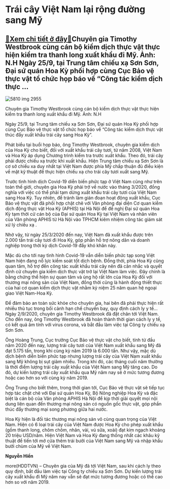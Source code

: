 Trái cây Việt Nam lại rộng đường sang Mỹ
========================================

[:gift:Xem chi tiết ở đây:gift:](https://hddtvn.com/trai-cay-viet-nam-lai-rong-duong-sang-my/)Chuyên gia Timothy Westbrook cùng cán bộ kiểm dịch thực vật thực hiện kiểm tra thanh long xuất khẩu đi Mỹ. Ảnh: N.H Ngày 25/9, tại Trung tâm chiếu xạ Sơn Sơn, Đại sứ quán Hoa Kỳ phối hợp cùng Cục Bảo vệ thực vật tổ chức họp báo về “Công tác kiểm dịch thực …
-----------------------------------------------------------------------------------------------------------------------------------------------------------------------------------------------------------------------------------------------------------------





![5810 img 2955](https://haiquanonline.com.vn/stores/news_dataimages/hiennt/092020/25/13/in_article/5810_IMG_2955.jpg?rt=20200925143501 "Chuyên gia Timothy Westbrook cùng cán bộ kiểm dịch thực vật thực hiện kiểm tra thanh long xuất khẩu đi Mỹ. Ảnh: N.H")


Chuyên gia Timothy Westbrook cùng cán bộ kiểm dịch thực vật thực hiện kiểm tra thanh long xuất khẩu đi Mỹ. Ảnh: N.H



Ngày 25/9, tại Trung tâm chiếu xạ Sơn Sơn, Đại sứ quán Hoa Kỳ phối hợp cùng Cục Bảo vệ thực vật tổ chức họp báo về “Công tác kiểm dịch thực vật thúc đẩy xuất khẩu trái cây sang Hoa Kỳ”.


Phát biểu tại buổi họp báo, ông Timothy Westbrook, chuyên gia kiểm dịch của Hoa Kỳ cho biết, đối với xuất khẩu trái cây tươi, từ năm 2008, Việt Nam và Hoa Kỳ áp dụng Chương trình kiểm tra trước xuất khẩu. Theo đó, trái cây phải được chiếu xạ trước khi xuất khẩu. Hiện Trung tâm chiếu xạ Sơn Sơn là cơ sở chiếu xa duy nhất tại Việt Nam được phía Mỹ chấp thuận đủ điều kiện về mặt kỹ thuật để thực hiện chiếu xạ cho trái cây tươi xuất sang Mỹ.


Trước tình hình dịch Covid-19 diễn biến phức tạp ở Việt Nam cũng như trên toàn thế giới, chuyên gia Hoa Kỳ phải trở về nước vào tháng 3/2020, đồng nghĩa với việc có thể phải tạm dừng xuất khẩu trái cây tươi của Việt Nam sang Hoa Kỳ. Tuy nhiên, để tránh làm gián đoạn hoạt động xuất khẩu, Cục Bảo vệ thực vật đã phối hợp chặt chẽ với Văn phòng đại diện Cơ quan kiểm dịch động thực vật Hoa Kỳ (APHIS) tại Hà Nội để đề nghị Đại sứ quán Hoa Kỳ tạm thời cử cán bộ của Đại sứ quán Hoa Kỳ tại Việt Nam và nhân viên của Văn phòng APHIS từ Hà Nội vào TPHCM kiêm nhiệm công tác giám sát xử lý chiếu xạ .


Nhờ vậy, từ ngày 25/3/2020 đến nay, Việt Nam đã xuất khẩu được trên 2.000 tấn trái cây tươi đi Hoa Kỳ, góp phần hỗ trợ nông dân và doanh nghiệp trong thời kỳ dịch Covid-19 đầy khó khăn này.


Mặc dù cho tới nay tình hình Covid-19 vẫn diễn biến phức tạp song Việt Nam hiện đang nỗ lực kiểm soát tốt dịch bệnh. Đồng thời, phía Hoa Kỳ cũng quan tâm, hỗ trợ đến công tác xuất khẩu trái cây nên đã cân nhắc và quyết định cử chuyên gia kiểm dịch thực vật trở lại Việt Nam làm việc. Đây chính là bằng chứng thể hiện sự quan tâm và ủng hộ rất lớn của Hoa Kỳ đối với thương mại nông sản của Việt Nam, đồng thời cũng là hành động thiết thực của hai cơ quan kiểm dịch thực vật nhằm kỷ niệm 25 năm quan hệ ngoại giao Việt Nam-Hoa Kỳ.


Để đảm bảo an toàn sức khỏe cho chuyên gia, hai bên đã phải thực hiện rất nhiều thủ tục trong bối cảnh hạn chế chuyến bay, quy định cách ly y tế… Ngày 2/9/2020, chuyên gia Timothy Westbrook đã đặt chân tới Việt Nam. Cho đến nay, ông Timothy Westbrook đã hoàn thành thời gian cách ly y tế, có kết quả âm tính với virus corona, và bắt đầu làm việc tại Công ty chiếu xạ Sơn Sơn.


Ông Hoàng Trung, Cục trưởng Cục Bảo vệ thực vật cho biết, tính từ đầu năm 2020 đến nay, lượng trái cây tươi của Việt Nam xuất khẩu sang Mỹ đã đạt 5.175 tấn, trong khi cùng kỳ năm 2019 là 6.000 tấn. Như vậy, mặc dù dịch bệnh diễn biến phức tạp nhưng lượng trái cây của Việt Nam xuất khẩu sang Mỹ không bị sụt giảm nhiều. Trong khi đó, các tháng cuối năm thường là thời điểm lượng trái cây xuất khẩu của Việt Nam sang Mỹ tăng cao. Do đó, dự kiến lượng trái cây xuất khẩu qua Mỹ năm nay sẽ ở mức tương đương hoặc cao hơn so với cùng kỳ năm 2019.


Ông Trung cho biết thêm, trong thời gian tới, Cục Bảo vệ thực vật sẽ tiếp tục hợp tác chặt chẽ với Đại sứ quán Hoa Kỳ, Bộ Nông nghiệp Hoa Kỳ và đặc biệt là cán bộ của Văn phòng APHIS Hà Nội để kịp thời giải quyết mọi nội dung liên quan đến thương mại nông sản có nguồn gốc thực vật, góp phần thúc đẩy thương mại song phương giữa hai nước.





Hoa Kỳ hiện là đối tác thương mại nông sản vô cùng quan trọng của Việt Nam. Hiện có 6 loại trái cây của Việt Nam được Hoa Kỳ cho phép xuất khẩu (gồm thanh long, chôm chôm, nhãn, vải, vú sữa, xoài) đạt kim ngạch khoảng 20 triệu USD/năm. Hiện Việt Nam và Hoa Kỳ đang thống nhất các khâu kỹ thuật để tiến tới mở cửa thêm trái bưởi của Việt Nam sang Mỹ và nhập khẩu bưởi chùm của Mỹ về Việt Nam.




**Nguyễn Hiền**



more(HDDTVN) – Chuyên gia của Mỹ đã tới Việt Nam, sau khi cách ly theo quy định, bắt đầu làm việc tại Công ty chiếu xạ Sơn Sơn. Dự kiến lượng trái cây xuất khẩu đi Mỹ năm nay vẫn sẽ đạt mức tương đương hoặc có thể cao hơn so với năm 2019.

